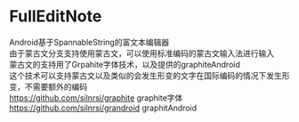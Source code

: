 # FullEditNote
Android基于SpannableString的富文本编辑器<br/>
由于蒙古文分支支持使用蒙古文，可以使用标准编码的蒙古文输入法进行输入</br>
蒙古文的支持用了Grpahite字体技术，以及提供的graphiteAndroid</br>
这个技术可以支持蒙古文以及类似的会发生形变的文字在国际编码的情况下发生形变，不需要额外的编码</br> 
https://github.com/silnrsi/graphite graphite字体
https://github.com/silnrsi/grandroid graphitAndroid
